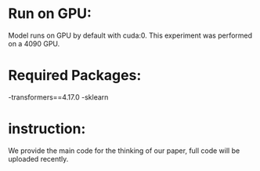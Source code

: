 # Run on GPU:
Model runs on GPU by default with cuda:0. This experiment was performed on a 4090 GPU.
# Required Packages:
-transformers==4.17.0
-sklearn
# instruction:
We provide the main code for the thinking of our paper, full code will be uploaded recently.
